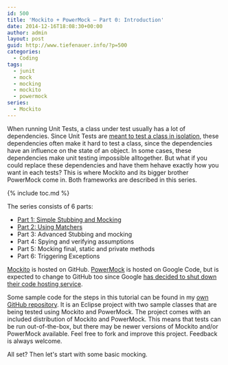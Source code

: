 ```yaml
---
id: 500
title: 'Mockito + PowerMock – Part 0: Introduction'
date: 2014-12-16T18:08:30+00:00
author: admin
layout: post
guid: http://www.tiefenauer.info/?p=500
categories:
  - Coding
tags:
  - junit
  - mock
  - mocking
  - mockito
  - powermock
series:
  - Mockito
---
```

When running Unit Tests, a class under test usually has a lot of dependencies. Since Unit Tests are [meant to test a class in isolation](http://en.wikipedia.org/wiki/Unit_testing "Wikipedia: Unit Tests"), these dependencies often make it hard to test a class, since the dependencies have an influence on the state of an object. In some cases, these dependencies make unit testing impossible alltogether. But what if you could replace these dependencies and have them hehave exactly how you want in each tests? This is where Mockito and its bigger brother PowerMock come in. Both frameworks are described in this series.

{% include toc.md %}

The series consists of 6 parts:

* [Part 1: Simple Stubbing and Mocking](http://www.tiefenauer.info/mockito-powermock-part-1/ "Mockito + PowerMock: Part 1")
* [Part 2: Using Matchers](http://www.tiefenauer.info/mockito-powermock-part-2/ "Mockito + PowerMock: Part 2")
* Part 3: Advanced Stubbing and mocking
* Part 4: Spying and verifying assumptions
* Part 5: Mocking final, static and private methods
* Part 6: Triggering Exceptions

[Mockito](https://github.com/mockito/mockito) is hosted on GitHub. [PowerMock](https://code.google.com/p/powermock/) is hosted on Google Code, but is expected to change to GitHub too since Google [has decided to shut down their code hosting service](http://google-opensource.blogspot.ch/2015/03/farewell-to-google-code.html).

Some sample code for the steps in this tutorial can be found in my [own GitHub repository](https://github.com/tiefenauer/MockitoExample). It is an Eclipse project with two sample classes that are being tested using Mockito and PowerMock. The project comes with an included distribution of Mockito and PowerMock. This means that tests can be run out-of-the-box, but there may be newer versions of Mockito and/or PowerMock available. Feel free to fork and improve this project. Feedback is always welcome.

All set? Then let's start with some basic mocking.